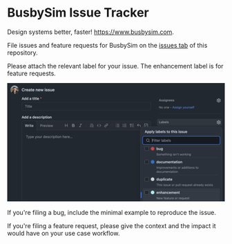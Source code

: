 # BusbySim Issue Tracker

Design systems better, faster! https://www.busbysim.com.

File issues and feature requests for BusbySim on the [issues tab](https://github.com/Ekrekr/BusbySim/issues) of this repository.

Please attach the relevant label for your issue. The enhancement label is for feature requests.

![use labels to categorise filed issues](/labels-example.png)

If you're filing a bug, include the minimal example to reproduce the issue.

If you're filing a feature request, please give the context and the impact it would have on your use case workflow.
